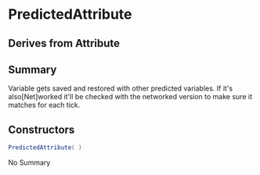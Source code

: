# PredictedAttribute

## Derives from Attribute

## Summary

Variable gets saved and restored with other predicted variables. If it's also[Net]worked it'll
be checked with the networked version to make sure it matches for each tick.
## Constructors

```c#
PredictedAttribute( ) 
```
No Summary
